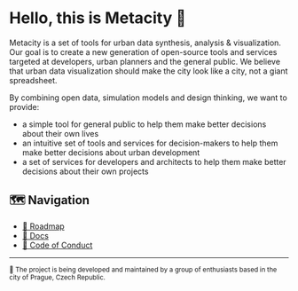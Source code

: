 # Hello, this is Metacity 👋 

Metacity is a set of tools for urban data synthesis, analysis & visualization. Our goal is to create a new generation of open-source tools and services targeted at developers, urban planners and the general public. We believe that urban data visualization should make the city look like a city, not a giant spreadsheet. 

By combining open data, simulation models and design thinking, we want to provide:
- a simple tool for general public to help them make better decisions about their own lives
- an intuitive set of tools and services for decision-makers to help them make better decisions about urban development
- a set of services for developers and architects to help them make better decisions about their own projects


## 🗺 Navigation
- [📅 Roadmap](https://github.com/MetacitySuite/Roadmap)
- [📝 Docs](https://metacitysuite.gitbook.io)
- [📜 Code of Conduct](../CODE_OF_CONDUCT.md)

---
<sub>
📍 The project is being developed and maintained by a group of enthusiasts based in the city of Prague, Czech Republic.
</sub>
